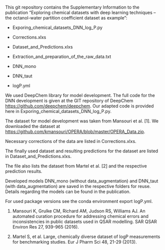 This git repository contains the Supplementary Information to the publication 
“Exploring chemical datasets with deep learning techniques – the octanol-water partition coefficient dataset as example”:


-	Exporing_chemical_datasets_DNN_log_P.py

-	Corrections.xlxs

-	Dataset_and_Predictions.xlxs

-	Extraction_and_preparation_of_the_raw_data.txt

-	DNN_mono

-	DNN_taut

-	logP.yml


We used DeepChem library for model development. 
The full code for the DNN development is given 
at the GIT repository of DeepChem https://github.com/deepchem/deepchem. 
Our adapted code is provided here in Exporing_chemical_datasets_DNN_log_P.py.

The dataset for model development was taken from Mansouri et al. [1]. 
We downloaded the dataset at https://github.com/kmansouri/OPERA/blob/master/OPERA_Data.zip. 

Necessary corrections of the data are listed in Corrections.xlxs. 

The finally used dataset and resulting predictions for the dataset 
are listed in Dataset_and_Predictions.xlxs. 

The file also lists the dataset from Martel et al. [2] and the respective prediction results.

Developed models DNN_mono (without data_augmentation) and DNN_taut (with data_augmentation) are saved in the respective folders for reuse. Details regarding the models can be found in the publication.

For used package versions see the conda environment export logP.yml.




1.	Mansouri K, Grulke CM, Richard AM, Judson RS, Williams AJ. An 
	automated curation procedure for addressing chemical errors and 
	inconsistencies in public datasets used in QSAR modelling. 
	SAR QSAR Environ Res 27, 939-965 (2016).

2.	Martel S, et al. Large, chemically diverse dataset of logP 
	measurements for benchmarking studies. Eur J Pharm Sci 48, 21-29 (2013).
